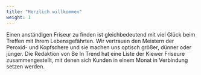 ```yaml
---
title: "Herzlich willkommen"
weight: 1
---
```

Einen anständigen Friseur zu finden ist gleichbedeutend 
mit viel Glück beim Treffen mit Ihrem Lebensgefährten. Wir 
vertrauen den Meistern der Peroxid- und Kopfschere und sie 
machen uns optisch größer, dünner oder jünger. Die Redaktion 
von Be In Trend hat eine Liste der Kiewer Friseure zusammengestellt, 
mit denen sich Kunden in einem Monat in Verbindung setzen werden.